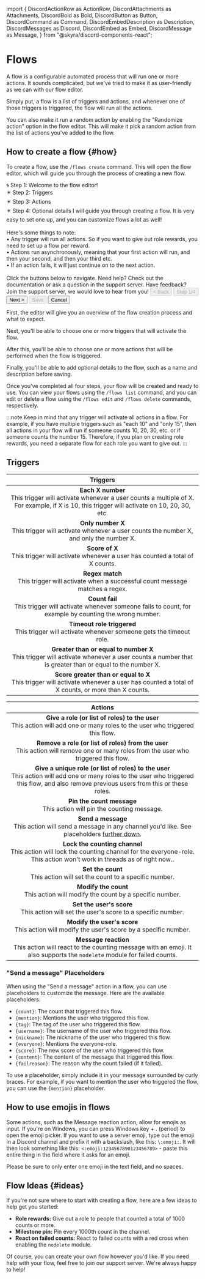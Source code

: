 import {
  DiscordActionRow as ActionRow,
  DiscordAttachments as Attachments,
  DiscordBold as Bold,
  DiscordButton as Button,
  DiscordCommand as Command,
  DiscordEmbedDescription as Description,
  DiscordMessages as Discord,
  DiscordEmbed as Embed,
  DiscordMessage as Message,
} from "@skyra/discord-components-react";

# Flows

A flow is a configurable automated process that will run one or more actions. It sounds complicated, but we've tried to make it as user-friendly as we can with our flow editor.

Simply put, a flow is a list of triggers and actions, and whenever one of those triggers is triggered, the flow will run all the actions.

You can also make it run a random action by enabling the "Randomize action" option in the flow editor. This will make it pick a random action from the list of actions you've added to the flow.


## How to create a flow {#how}

To create a flow, use the `/flows create` command. This will open the flow editor, which will guide you through the process of creating a new flow.

<Discord>
  <Message profile="countr">
    <Command slot="reply" profile="promise" command="/flows create"></Command>
    <Embed embedTitle="Editing flow 6e9300" color="#6e9300">
      <Description slot="description">
        🌀 <Bold>Step 1: Welcome to the flow editor!</Bold><br/>
        ✴️ Step 2: Triggers<br/>
        ✴️ Step 3: Actions<br/>
        ✴️ Step 4: Optional details
      </Description>
    </Embed>
    <Embed embedTitle="Welcome to the flow editor!" color="#5865f2">
      <Description slot="description">
        I will guide you through creating a flow. It is very easy to set one up, and you can customize flows a lot as well!
        <br/><br/>
        Here's some things to note:<br/>
        • <Bold>Any trigger</Bold> will run <Bold>all actions</Bold>. So if you want to give out role rewards, you need to set up a flow per reward.<br/>
        • Actions run <Bold>asynchronously</Bold>, meaning that your first action will run, and then your second, and then your third etc.<br/>
        • If an action fails, it will just continue on to the next action.
        <br/><br/>
        Click the buttons below to navigate. Need help? Check out the documentation or ask a question in the support server. Have feedback? Join the support server, we would love to hear from you!
      </Description>
    </Embed>
    <Attachments slot="components">
      <ActionRow>
        <Button type="primary" disabled>&lt; Back</Button>
        <Button type="secondary" disabled>Step 1/4</Button>
        <Button type="primary">Next &gt;</Button>
        <Button type="success" disabled>Save</Button>
        <Button type="destructive">Cancel</Button>
      </ActionRow>
    </Attachments>
  </Message>
</Discord>

<br/>

First, the editor will give you an overview of the flow creation process and what to expect.

Next, you'll be able to choose one or more triggers that will activate the flow.

After this, you'll be able to choose one or more actions that will be performed when the flow is triggered.

Finally, you'll be able to add optional details to the flow, such as a name and description before saving.

Once you've completed all four steps, your flow will be created and ready to use. You can view your flows using the `/flows list` command, and you can edit or delete a flow using the `/flows edit` and `/flows delete` commands, respectively.

:::note
Keep in mind that any trigger will activate all actions in a flow. For example, if you have multiple triggers such as "each 10" and "only 15", then all actions in your flow will run if someone counts 10, 20, 30, etc. or if someone counts the number 15. Therefore, if you plan on creating role rewards, you need a separate flow for each role you want to give out.
:::


## Triggers

| Triggers |
|:--------:|
| **Each X number**<br/>This trigger will activate whenever a user counts a multiple of X. For example, if X is 10, this trigger will activate on 10, 20, 30, etc. |
| **Only number X**<br/>This trigger will activate whenever a user counts the number X, and only the number X. |
| **Score of X**<br/>This trigger will activate whenever a user has counted a total of X counts. |
| **Regex match**<br/>This trigger will activate when a successful count message matches a regex. |
| **Count fail**<br/>This trigger will activate whenever someone fails to count, for example by counting the wrong number. |
| **Timeout role triggered**<br/>This trigger will activate whenever someone gets the timeout role. |
| **Greater than or equal to number X**<br/>This trigger will activate whenever a user counts a number that is greater than or equal to the number X. |
| **Score greater than or equal to X**<br/>This trigger will activate whenever a user has counted a total of X counts, or more than X counts. |

| Actions |
|:-------:|
| **Give a role (or list of roles) to the user**<br/>This action will add one or many roles to the user who triggered this flow. |
| **Remove a role (or list of roles) from the user**<br/>This action will remove one or many roles from the user who triggered this flow. |
| **Give a unique role (or list of roles) to the user**<br/>This action will add one or many roles to the user who triggered this flow, and also remove previous users from this or these roles. |
| **Pin the count message**<br/>This action will pin the counting message. |
| **Send a message**<br/>This action will send a message in any channel you'd like. See placeholders [further down](#send-a-message-placeholders). |
| **Lock the counting channel**<br/>This action will lock the counting channel for the everyone-role. This action won't work in threads as of right now.. |
| **Set the count**<br/>This action will set the count to a specific number. |
| **Modify the count**<br/>This action will modify the count by a specific number. |
| **Set the user's score**<br/>This action will set the user's score to a specific number. |
| **Modify the user's score**<br/>This action will modify the user's score by a specific number. |
| **Message reaction**<br/>This action will react to the counting message with an emoji. It also supports the `nodelete` module for failed counts. |


### "Send a message" Placeholders

When using the "Send a message" action in a flow, you can use placeholders to customize the message. Here are the available placeholders:

* `{count}`:	The count that triggered this flow.
* `{mention}`:	Mentions the user who triggered this flow.
* `{tag}`:	The tag of the user who triggered this flow.
* `{username}`:	The username of the user who triggered this flow.
* `{nickname}`:	The nickname of the user who triggered this flow.
* `{everyone}`:	Mentions the everyone-role.
* `{score}`:	The new score of the user who triggered this flow.
* `{content}`:	The content of the message that triggered this flow.
* `{failreason}`:	The reason why the count failed (if it failed).

To use a placeholder, simply include it in your message surrounded by curly braces. For example, if you want to mention the user who triggered the flow, you can use the `{mention}` placeholder.

## How to use emojis in flows

Some actions, such as the Message reaction action, allow for emojis as input. If you're on Windows, you can press Windows key + . (period) to open the emoji picker. If you want to use a server emoji, type out the emoji in a Discord channel and prefix it with a backslash, like this: `\:emoji:`. It will then look something like this: `<:emoji:1234567890123456789>` - paste this entire thing in the field where it asks for an emoji.

Please be sure to only enter one emoji in the text field, and no spaces.


## Flow Ideas {#ideas}

If you're not sure where to start with creating a flow, here are a few ideas to help get you started:

* **Role rewards:** Give out a role to people that counted a total of 1000 counts or more.
* **Milestone pin:** Pin every 1000th count in the channel.
* **React on failed counts:** React to failed counts with a red cross when enabling the `nodelete` module.

Of course, you can create your own flow however you'd like. If you need help with your flow, feel free to join our support server. We're always happy to help!
